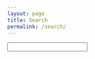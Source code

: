 ```yaml
---
layout: page
title: Search
permalink: /search/
---
```


<form action="/search" method="get">
  <!--
  <label for="search-box">Search</label>
  -->
  <input type="text" id="search-box" name="query">
  <!--
  <input type="submit" value="search">
  -->
</form>

<div id="search-results"></div>

<script>
  window.store = {
    {% for post in site.posts %}
      "{{ post.url | slugify }}": {
        "title": "{{ post.title | xml_escape }}",
        "author": "{{ post.author | xml_escape }}",
        "category": "{{ post.category | xml_escape }}",
        "content": {{ post.content | strip_html | strip_newlines | jsonify }},
        "url": "{{ post.url | xml_escape }}",
        "excerpt": "{{ post.excerpt | strip_html | strip_newlines }}",
        "date": "{{ post.date | date: "%B %e, %Y" }}",
        "filename": "{{ post.filename }}",
        "tags": "{{ post.tags }}"
      }
      {% unless forloop.last %},{% endunless %}
    {% endfor %}
  };
</script>
<script src="/js/lunr.min.js"></script>
<script src="/js/search.js"></script>